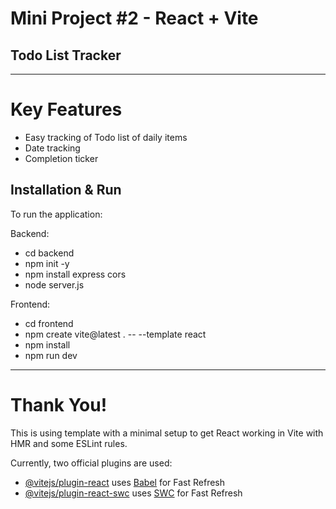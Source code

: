 # Mini Project #2 - React + Vite
## Todo List Tracker

---
# Key Features

* Easy tracking of Todo list of daily items
* Date tracking
* Completion ticker

## Installation & Run

To run the application:

Backend:

* cd backend
* npm init -y
* npm install express cors
* node server.js

Frontend:

* cd frontend
* npm create vite@latest . -- --template react
* npm install
* npm run dev

---
# Thank You!

This is using template with a minimal setup to get React working in Vite with HMR and some ESLint rules.

Currently, two official plugins are used:

- [@vitejs/plugin-react](https://github.com/vitejs/vite-plugin-react/blob/main/packages/plugin-react/README.md) uses [Babel](https://babeljs.io/) for Fast Refresh
- [@vitejs/plugin-react-swc](https://github.com/vitejs/vite-plugin-react-swc) uses [SWC](https://swc.rs/) for Fast Refresh
